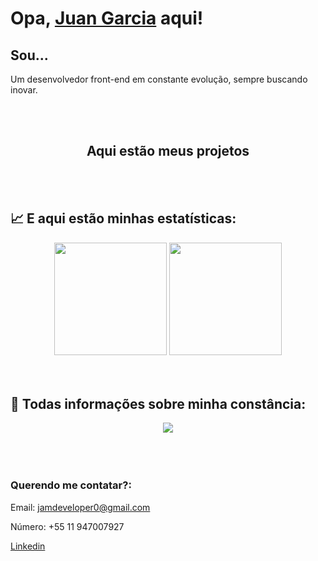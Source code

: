  # Opa, [Juan Garcia](https://www.linkedin.com/in/jeanmeira/) aqui!

## Sou...

Um desenvolvedor front-end em constante evolução, sempre buscando inovar.


<br>
<br>


<div align='center'>
  <h2>
    <a
    target="_blank"
    style="text-decoration: none"
    href="(https://github.com/JCDMeira?tab=stars](https://github.com/JamDev0?tab=repositories)"
    >Aqui estão meus projetos</a>
  </h2>
</div>


<br>
<br>


## :chart_with_upwards_trend: E aqui estão minhas estatísticas:

<div align='center'>
  <img height="180em" src="https://github-readme-stats.vercel.app/api?username=jamdev0&show_icons=true&theme=blue-green&include_all_commits=true&count_private=true"/>
  <img height="180em" src="https://github-readme-stats.vercel.app/api/top-langs/?username=jamdev0&layout=compact&langs_count=7&theme=blue-green"/>
</div>


<br>
<br>


## 📅 Todas informações sobre minha constância:
 <div align='center'>
<a height="150em" href="http://www.github.com/JamDev0"><img src="https://github-readme-streak-stats.herokuapp.com/?user=JamDev0&stroke=2ea043&background=171717&ring=3382ed&fire=3382ed&currStreakNum=0bd967&currStreakLabel=3382ed&sideNums=0bd967&sideLabels=3382ed&dates=0bd967&hide_border=true" /></a>
</div>


<br>
<br>
<br>


### Querendo me contatar?:

Email: jamdeveloper0@gmail.com

Número: +55 11 947007927

[Linkedin](https://www.linkedin.com/in/juan-garcia-5b8951214/) 
